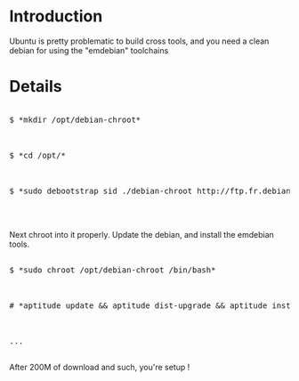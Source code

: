 # Introduction #

Ubuntu is pretty problematic to build cross tools, and you need a clean debian for using the "emdebian" toolchains

# Details #

<pre>

$ *mkdir /opt/debian-chroot*<br>
<br>
$ *cd /opt/*<br>
<br>
$ *sudo debootstrap sid ./debian-chroot http://ftp.fr.debian.org/debian *<br>
<br>
</pre>

Next chroot into it properly. Update the debian, and install the emdebian tools.

<pre>

$ *sudo chroot /opt/debian-chroot /bin/bash*<br>
<br>
# *aptitude update && aptitude dist-upgrade && aptitude install emdebian-tools*<br>
<br>
...<br>
</pre>

After 200M of download and such, you're setup !